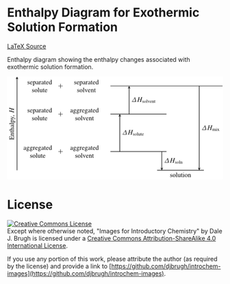 # Enthalpy Diagram for Exothermic Solution Formation

[LaTeX Source](exothermic-enthalpy-diagram.tex)

Enthalpy diagram showing the enthalpy changes associated with exothermic solution formation.

![exothermic-enthalpy-diagram](exothermic-enthalpy-diagram.png)

# License

[![Creative Commons License][image-1]][1]  
Except where otherwise noted, "Images for Introductory Chemistry" by Dale J. Brugh is licensed under a [Creative Commons Attribution-ShareAlike 4.0 International License][1]. 

If you use any portion of this work, please attribute the author (as required by the license) and provide a link to [https://github.com/djbrugh/introchem-images](https://github.com/djbrugh/introchem-images). 

[1]:    http://creativecommons.org/licenses/by-sa/4.0/

[image-1]:  https://i.creativecommons.org/l/by-sa/4.0/88x31.png